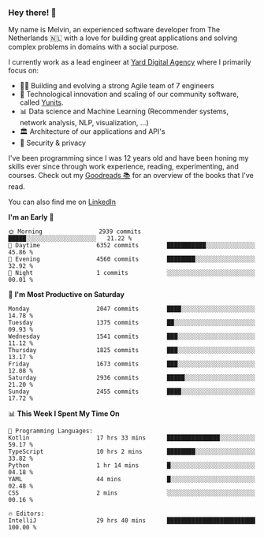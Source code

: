 ### Hey there! 👋

My name is Melvin, an experienced software developer from The Netherlands 🇳🇱 with a love for building great applications and solving complex problems in domains with a social purpose. 

I currently work as a lead engineer at [Yard Digital Agency](https://github.com/yardinternet) where I primarily focus on:

* 👏🏼 Building and evolving a strong Agile team of 7 engineers
* 🚀 Technological innovation and scaling of our community software, called [Yunits](https://www.yunits.com/).
* 📊 Data science and Machine Learning (Recommender systems, network analysis, NLP, visualization, ...)
* 🏛 Architecture of our applications and API's
* 🔐 Security & privacy

I've been programming since I was 12 years old and have been honing my skills ever since through work experience, reading, experimenting, and courses.
Check out my [Goodreads 📚](https://goodreads.com/melvinkoopmans) for an overview of the books that I've read. 

You can also find me on [LinkedIn](https://www.linkedin.com/in/melvinkoopmans)

<!--START_SECTION:waka-->
**I'm an Early 🐤** 

```text
🌞 Morning                2939 commits        █████░░░░░░░░░░░░░░░░░░░░   21.22 % 
🌆 Daytime                6352 commits        ███████████░░░░░░░░░░░░░░   45.86 % 
🌃 Evening                4560 commits        ████████░░░░░░░░░░░░░░░░░   32.92 % 
🌙 Night                  1 commits           ░░░░░░░░░░░░░░░░░░░░░░░░░   00.01 % 
```
📅 **I'm Most Productive on Saturday** 

```text
Monday                   2047 commits        ████░░░░░░░░░░░░░░░░░░░░░   14.78 % 
Tuesday                  1375 commits        ██░░░░░░░░░░░░░░░░░░░░░░░   09.93 % 
Wednesday                1541 commits        ███░░░░░░░░░░░░░░░░░░░░░░   11.12 % 
Thursday                 1825 commits        ███░░░░░░░░░░░░░░░░░░░░░░   13.17 % 
Friday                   1673 commits        ███░░░░░░░░░░░░░░░░░░░░░░   12.08 % 
Saturday                 2936 commits        █████░░░░░░░░░░░░░░░░░░░░   21.20 % 
Sunday                   2455 commits        ████░░░░░░░░░░░░░░░░░░░░░   17.72 % 
```


📊 **This Week I Spent My Time On** 

```text
💬 Programming Languages: 
Kotlin                   17 hrs 33 mins      ███████████████░░░░░░░░░░   59.17 % 
TypeScript               10 hrs 2 mins       ████████░░░░░░░░░░░░░░░░░   33.82 % 
Python                   1 hr 14 mins        █░░░░░░░░░░░░░░░░░░░░░░░░   04.18 % 
YAML                     44 mins             █░░░░░░░░░░░░░░░░░░░░░░░░   02.48 % 
CSS                      2 mins              ░░░░░░░░░░░░░░░░░░░░░░░░░   00.16 % 

🔥 Editors: 
IntelliJ                 29 hrs 40 mins      █████████████████████████   100.00 % 
```


<!--END_SECTION:waka-->
